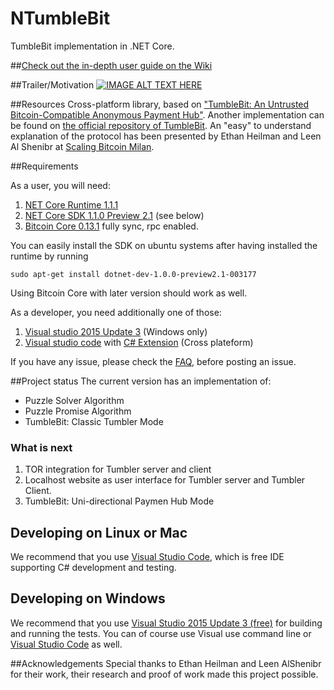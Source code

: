 # NTumbleBit
TumbleBit implementation in .NET Core.  

##[Check out the in-depth user guide on the Wiki](https://github.com/NTumbleBit/NTumbleBit/wiki)

##Trailer/Motivation
[![IMAGE ALT TEXT HERE](https://img.youtube.com/vi/T2nbxe7gH_4/2.jpg)](https://www.youtube.com/watch?v=T2nbxe7gH_4)

##Resources
Cross-platform library, based on ["TumbleBit: An Untrusted Bitcoin-Compatible Anonymous Payment Hub"](https://eprint.iacr.org/2016/575). 
Another implementation can be found on [the official repository of TumbleBit](https://github.com/BUSEC/TumbleBit). 
An "easy" to understand explanation of the protocol has been presented by Ethan Heilman and Leen Al Shenibr at [Scaling Bitcoin Milan](https://www.youtube.com/watch?v=iGVSnxz1mn8).

##Requirements

As a user, you will need:

1. [NET Core Runtime 1.1.1](https://github.com/dotnet/core/blob/master/release-notes/download-archives/1.1.1-download.md)
2. [NET Core SDK 1.1.0 Preview 2.1](https://github.com/dotnet/core/blob/master/release-notes/download-archives/1.1-preview2.1-download.md) (see below)
3. [Bitcoin Core 0.13.1](https://bitcoin.org/bin/bitcoin-core-0.13.1/) fully sync, rpc enabled.

You can easily install the SDK on ubuntu systems after having installed the runtime by running
```
sudo apt-get install dotnet-dev-1.0.0-preview2.1-003177
```
Using Bitcoin Core with later version should work as well.

As a developer, you need additionally one of those:

1. [Visual studio 2015 Update 3](https://go.microsoft.com/fwlink/?LinkId=691129) (Windows only)
2. [Visual studio code](https://code.visualstudio.com/) with [C# Extension](https://marketplace.visualstudio.com/items?itemName=ms-vscode.csharp) (Cross plateform)

If you have any issue, please check the [FAQ](https://github.com/NTumbleBit/NTumbleBit/wiki/FAQ), before posting an issue.

##Project status
The current version has an implementation of:
* Puzzle Solver Algorithm
* Puzzle Promise Algorithm
* TumbleBit: Classic Tumbler Mode

### What is next

1. TOR integration for Tumbler server and client
2. Localhost website as user interface for Tumbler server and Tumbler Client.
3. TumbleBit: Uni-directional Paymen Hub Mode

## Developing on Linux or Mac

We recommend that you use [Visual Studio Code](https://code.visualstudio.com/), which is free IDE supporting C# development and testing.

## Developing on Windows

We recommend that you use [Visual Studio 2015 Update 3 (free)](https://www.visualstudio.com/vs/community/) for building and running the tests.
You can of course use Visual use command line or [Visual Studio Code](https://code.visualstudio.com/) as well.

##Acknowledgements
Special thanks to Ethan Heilman and Leen AlShenibr for their work, their research and proof of work made this project possible.
